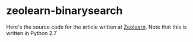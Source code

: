 # zeolearn-binarysearch

Here's the source code for the article written at [Zeolearn](http://zeolearn.com/magazine). Note that this is written in Python 2.7
